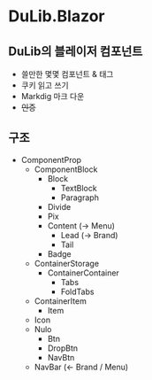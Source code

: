 # DuLib.Blazor

## DuLib의 블레이저 컴포넌트
* 쓸만한 몇몇 컴포넌트 & 태그
* 쿠키 읽고 쓰기
* Markdig 마크 다운
* ~~인증~~


## 구조
* ComponentProp
  - ComponentBlock
    + Block
      - TextBlock
      - Paragraph
    + Divide
    + Pix
    + Content (→ Menu)
      - Lead (→ Brand)
      - Tail
    + Badge
  - ContainerStorage
    + ContainerContainer
      - Tabs
      - FoldTabs
  - ContainerItem
    + Item
  - Icon
  - Nulo
    + Btn
    + DropBtn
    + NavBtn
  - NavBar (← Brand / Menu)
